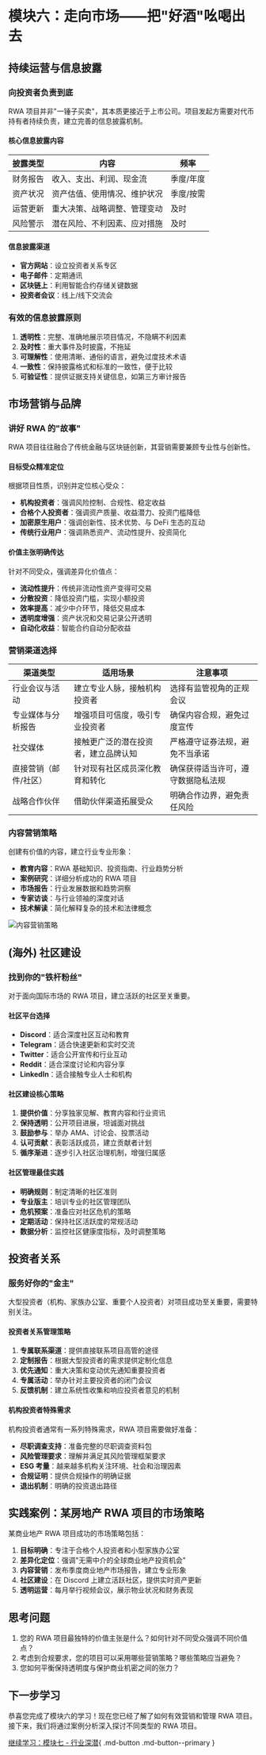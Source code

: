 
# 模块六：走向市场——把"好酒"吆喝出去

## 持续运营与信息披露

### 向投资者负责到底

RWA 项目并非"一锤子买卖"，其本质更接近于上市公司。项目发起方需要对代币持有者持续负责，建立完善的信息披露机制。

#### 核心信息披露内容

| 披露类型 | 内容 | 频率 |
|---------|------|------|
| 财务报告 | 收入、支出、利润、现金流 | 季度/年度 |
| 资产状况 | 资产估值、使用情况、维护状况 | 季度/按需 |
| 运营更新 | 重大决策、战略调整、管理变动 | 及时 |
| 风险警示 | 潜在风险、不利因素、应对措施 | 及时 |

#### 信息披露渠道

- **官方网站**：设立投资者关系专区
- **电子邮件**：定期通讯
- **区块链上**：利用智能合约存储关键数据
- **投资者会议**：线上/线下交流会

### 有效的信息披露原则

1. **透明性**：完整、准确地展示项目情况，不隐瞒不利因素
2. **及时性**：重大事件及时披露，不拖延
3. **可理解性**：使用清晰、通俗的语言，避免过度技术术语
4. **一致性**：保持披露格式和标准的一致性，便于比较
5. **可验证性**：提供证据支持关键信息，如第三方审计报告

## 市场营销与品牌

### 讲好 RWA 的"故事"

RWA 项目往往融合了传统金融与区块链创新，其营销需要兼顾专业性与创新性。

#### 目标受众精准定位

根据项目性质，识别并定位核心受众：

- **机构投资者**：强调风险控制、合规性、稳定收益
- **合格个人投资者**：强调资产质量、收益潜力、投资门槛降低
- **加密原生用户**：强调创新性、技术优势、与 DeFi 生态的互动
- **传统行业用户**：强调熟悉资产、流动性提升、投资简化

#### 价值主张明确传达

针对不同受众，强调差异化价值点：

- **流动性提升**：传统非流动性资产变得可交易
- **分散投资**：降低投资门槛，实现小额投资
- **效率提高**：减少中介环节，降低交易成本
- **透明度增强**：资产状况和交易记录公开透明
- **自动化收益**：智能合约自动分配收益

### 营销渠道选择

| 渠道类型 | 适用场景 | 注意事项 |
|---------|---------|---------|
| 行业会议与活动 | 建立专业人脉，接触机构投资者 | 选择有监管视角的正规会议 |
| 专业媒体与分析报告 | 增强项目可信度，吸引专业投资者 | 确保内容合规，避免过度宣传 |
| 社交媒体 | 接触更广泛的潜在投资者，建立品牌认知 | 严格遵守证券法规，避免不当承诺 |
| 直接营销（邮件/社区） | 针对现有社区成员深化教育和转化 | 确保获得适当许可，遵守数据隐私法规 |
| 战略合作伙伴 | 借助伙伴渠道拓展受众 | 明确合作边界，避免责任风险 |

### 内容营销策略

创建有价值的内容，建立行业专业形象：

- **教育内容**：RWA 基础知识、投资指南、行业趋势分析
- **案例研究**：详细分析成功的 RWA 项目
- **市场报告**：行业发展数据和趋势洞察
- **专家访谈**：与行业领袖的深度对话
- **技术解读**：简化解释复杂的技术和法律概念

![内容营销策略](/assets/images/content_marketing.png)

## (海外) 社区建设

### 找到你的"铁杆粉丝"

对于面向国际市场的 RWA 项目，建立活跃的社区至关重要。

#### 社区平台选择

- **Discord**：适合深度社区互动和教育
- **Telegram**：适合快速更新和实时交流
- **Twitter**：适合公开宣传和行业互动
- **Reddit**：适合深度讨论和内容分享
- **LinkedIn**：适合接触专业人士和机构

#### 社区建设核心策略

1. **提供价值**：分享独家见解、教育内容和行业资讯
2. **保持透明**：公开项目进展，坦诚面对挑战
3. **鼓励参与**：举办 AMA、讨论会、投票活动
4. **认可贡献**：表彰活跃成员，建立贡献者计划
5. **循序渐进**：逐步引入社区治理机制，增强归属感

#### 社区管理最佳实践

- **明确规则**：制定清晰的社区准则
- **专业版主**：培训专业的社区管理团队
- **危机预案**：准备应对社区危机的策略
- **定期活动**：保持社区活跃度的常规活动
- **数据分析**：监控社区健康度指标，及时调整策略

## 投资者关系

### 服务好你的"金主"

大型投资者（机构、家族办公室、重要个人投资者）对项目成功至关重要，需要特别关注。

#### 投资者关系管理策略

1. **专属联系渠道**：提供直接联系项目高管的途径
2. **定制报告**：根据大型投资者的需求提供定制化信息
3. **优先通知**：重大决策和变动优先通知重要投资者
4. **专属活动**：举办针对主要投资者的闭门会议
5. **反馈机制**：建立系统性收集和响应投资者意见的机制

#### 机构投资者特殊需求

机构投资者通常有一系列特殊需求，RWA 项目需要做好准备：

- **尽职调查支持**：准备完整的尽职调查资料包
- **风险管理要求**：理解并满足其风险管理框架要求
- **ESG 考量**：越来越多机构关注环境、社会和治理因素
- **合规证明**：提供合规操作的明确证据
- **退出机制**：明确的投资退出路径

## 实践案例：某房地产 RWA 项目的市场策略

某商业地产 RWA 项目成功的市场策略包括：

1. **目标明确**：专注于合格个人投资者和小型家族办公室
2. **差异化定位**：强调"无需中介的全球商业地产投资机会"
3. **内容营销**：发布季度商业地产市场报告，建立专业形象
4. **社区建设**：在 Discord 上建立活跃社区，提供实时资产更新
5. **透明运营**：每月举行视频会议，展示物业状况和财务表现

## 思考问题

1. 您的 RWA 项目最独特的价值主张是什么？如何针对不同受众强调不同价值点？
2. 考虑到合规要求，您的项目可以采用哪些营销策略？哪些策略应当避免？
3. 您如何平衡保持透明度与保护商业机密之间的张力？

## 下一步学习

恭喜您完成了模块六的学习！现在您已经了解了如何有效营销和管理 RWA 项目。接下来，我们将通过案例分析深入探讨不同类型的 RWA 项目。

[继续学习：模块七 - 行业深潜](./module7.md){ .md-button .md-button--primary }

